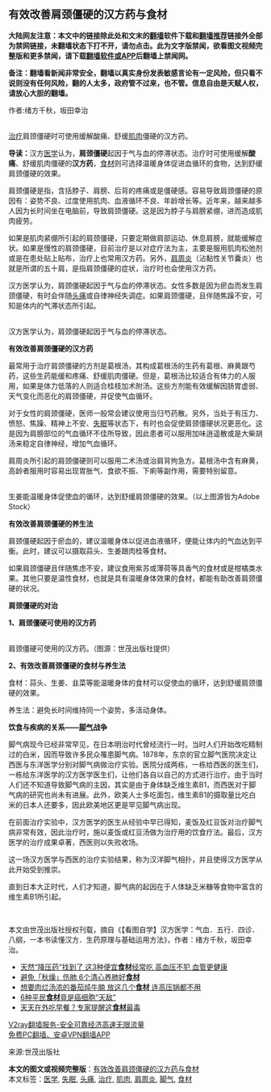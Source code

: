  <h2>有效改善肩颈僵硬的汉方药与食材</h2> <p class="notice"><b>大陆网友注意：本文中的链接除此处和文末的<a href="https://github.com/bannedbook/fanqiang" >翻墙</a>软件下载和<a href="https://github.com/killgcd/justmysocks/blob/master/README.md">翻墙推荐</a>链接外全部为禁网链接，未翻墙状态下打不开，请勿点击。此为文字版禁闻，欲看图文视频完整版和更多禁闻，请下载<a href="https://github.com/bannedbook/fanqiang">翻墙软件或APP</a>后翻墙上禁闻网。</p><p>备注：翻墙看新闻非常安全，翻墙以真实身份发表敏感言论有一定风险，但只看不说则没有任何风险，翻的人太多，政府管不过来，也不管。信息自由是天赋人权，请放心大胆的翻墙。</b></p>  <div class="entry"> <p>作者:绪方千秋，坂田幸治</p> <p><br /> <a href="https://www.bannedbook.org/bnews/tag/%e6%b2%bb%e7%96%97/" class="st_tag internal_tag" rel="tag" title="标签 治疗 下的日志">治疗</a>肩颈僵硬时可使用缓解酸痛、舒缓<a href="https://www.bannedbook.org/bnews/tag/%e8%82%8c%e8%82%89/" class="st_tag internal_tag" rel="tag" title="标签 肌肉 下的日志">肌肉</a>僵硬的汉方药。 </p> <p><strong>导读：</strong>汉方<a href="https://www.bannedbook.org/bnews/tag/%e5%8c%bb%e5%ad%a6/" class="st_tag internal_tag" rel="tag" title="标签 医学 下的日志">医学</a>认为，<strong>肩颈僵硬</strong>起因于气与血的停滞状态。治疗时可使用缓解<strong>酸痛</strong>、舒缓肌肉僵硬的<strong>汉方药</strong>，<a href="https://www.bannedbook.org/bnews/tag/%E9%A3%9F%E6%9D%90/" class="st_tag internal_tag" rel="tag" title="标签 食材 下的日志">食材</a>则可选择温暖身体促进血循环的食物，达到舒缓肩颈僵硬的效果。 </p> <p>肩颈僵硬是指，含括脖子、肩膀、后背的疼痛或是僵硬感。容易导致肩颈僵硬的原因有：姿势不良、过度使用肌肉、血液循环不良、年龄增长等。近年来，越来越多人因为长时间坐在电脑前，导致肩颈僵硬。这是因为脖子与肩膀紧绷，进而造成肌肉疲劳。 </p> <p>如果是肌肉紧绷所引起的肩颈僵硬，只要定期做肩部运动、休息肩膀，就能缓解症状。如果是慢性的肩颈僵硬，目前治疗是以对症疗法为主，主要是服用肌肉松弛剂或是在患处贴上贴布，治疗上也常用汉方药。另外，<a href="https://www.bannedbook.org/bnews/tag/%e8%82%a9%e5%91%a8%e7%82%8e/" class="st_tag internal_tag" rel="tag" title="标签 肩周炎 下的日志">肩周炎</a>（沾黏性关节囊炎）也就是所谓的五十肩，是指肩颈僵硬的症状，治疗时也会使用汉方药。 </p> <p>汉方医学认为，肩颈僵硬起因于气与血的停滞状态。女性多数是因为瘀血而发生肩颈僵硬，有时会伴随<a href="https://www.bannedbook.org/bnews/tag/%e5%a4%b4%e7%97%9b/" class="st_tag internal_tag" rel="tag" title="标签 头痛 下的日志">头痛</a>或自律神经失调症。如果肩颈僵硬，且伴随焦躁不安，可知是体内的气滞状态所引起。 </p> <p><br /> 汉方医学认为，肩颈僵硬起因于气与血的停滞状态。 </p>  <p><strong>有效改善肩颈僵硬的汉方药</strong> </p> <p>最常用于治疗肩颈僵硬的方剂是葛根汤，其构成葛根汤的生药有葛根、麻黄跟芍药，这些生药能缓和疼痛、舒缓肌肉僵硬。但是，葛根汤比较适合有体力的人服用，如果是体力低落的人则适合桂枝加术附汤。这些方剂能有效缓解因肠胃虚弱、天气变化而恶化的肩颈僵硬，并促使气血循环。 </p> <p>对于女性的肩颈僵硬，医师一般常会建议使用当归芍药散。另外，当处于有压力、愤怒、焦躁、精神上不安、<a href="https://www.bannedbook.org/bnews/tag/%e5%a4%b1%e7%9c%a0/" class="st_tag internal_tag" rel="tag" title="标签 失眠 下的日志">失眠</a>等状态下，有时也会促使肩颈僵硬状况更恶化。这是因为肩膀部位的气血循环不佳所导致，因此患者可以服用加味逍遥散或是大柴胡汤来稳定自律神经，增加气血循环。 </p> <p>肩周炎所引起的肩颈僵硬则可以服用二术汤或治肩背拘急方。葛根汤中含有麻黄，高龄者服用时容易出现胃胀气、食欲不振、下痢等副作用，需要特别留意。 </p> <p><br /> 生姜能温暖身体促使血的循环，达到舒缓肩颈僵硬的效果。（以上图源皆为Adobe Stock） </p> <p><strong>有效改善肩颈僵硬的养生法</strong> </p> <p>肩颈僵硬起因于瘀血的，建议温暖身体以促进血液循环，便能让体内的气血达到平衡。此时，建议可以摄取蒜头、生姜跟肉桂等食材。 </p>  <p>如果肩颈僵硬且伴随焦虑不安，建议食用紫苏或薄荷等具香气的食材或是柑橘类水果。其他只要是温性食材，也就是具有温暖身体效果的食材，都能有助改善肩颈僵硬的状况。 </p> <p><strong>肩颈僵硬的对治</strong> </p> <p><strong>1、肩颈僵硬可使用的汉方药</strong> </p> <p><strong></strong><br /> 肩颈僵硬可使用的汉方药。（图源：世茂出版社提供） </p> <p><strong>2、有效改善肩颈僵硬的食材与养生法</strong> </p> <p>食材：蒜头、生姜、韭菜等能温暖身体的食材可以促使血的循环，达到舒缓肩颈僵硬的效果。 </p> <p>养生法：避免长时间维持同一个姿势，多活动身体。 </p>  <p><strong>饮食与疾病的关系&mdash;&mdash;<a href="https://www.bannedbook.org/bnews/tag/%e8%84%9a%e6%b0%94/" class="st_tag internal_tag" rel="tag" title="标签 脚气 下的日志">脚气</a>战争</strong> </p> <p>脚气病现今已经非常罕见，在日本明治时代曾经流行一时。当时人们开始改吃精制过的白米，因而导致许多民众罹患脚气病。1878年，东京的官立脚气医院决定让西医与东洋医学分别对脚气病做治疗实验。医院分成两栋，一栋给西医的医生们，一栋给东洋医学的汉方医学医生们，让他们各自以自己的方式进行治疗。由于当时人们还不知道导致脚气病的主因，其实是由于身体缺乏维生素B1，而西医对于脚气病的研究也尚未有进展。此外，欧美人士多吃面包，维生素B1的摄取量比吃白米的日本人还要多，因此欧美地区更是罕见脚气病出现。 </p> <p>在前面治疗实验中，汉方医学的医生从经验中早已得知，麦饭及红豆饭对治疗脚气病非常有效，因此治疗时，施以麦饭或红豆汤做为治疗用的饮食疗法。最后，汉方医学的治疗成果卓著，西医则以失败收场。 </p> <p>这一场汉方医学与西医的治疗实验结果，称为汉洋脚气相扑，并且使得汉方医学从此开始受到推崇。 </p> <p>直到日本大正时代，人们才知道，脚气病的起因在于人体缺乏米糠等食物中富含的维生素B1所引起。 </p> <p>&nbsp; </p> <p>本文由世茂出版社授权刊载，摘自《【看图自学】汉方医学：气血．五行．四诊．八纲，一本书读懂汉方．生药原理与基础运用方法》，作者：绪方千秋，坂田幸治。 </p>  <ul class='op-related-articles' title='相关阅读'> <li><a href='https://www.bannedbook.org/bnews/health/20201114/1431005.html' target='_blank'>天然“降压药”找到了 这3种便宜<b>食材</b>经常吃 高血压不犯 血管更健康</a></li> <li><a href='https://www.bannedbook.org/bnews/health/20201113/1430336.html' target='_blank'>避免「秋燥」伤肺 6个清心养肺好<b>食材</b></a></li> <li><a href='https://www.bannedbook.org/bnews/lifebaike/20201102/1424141.html' target='_blank'>想要肉烂汤浓的番茄炖牛腩 放这几个<b>食材</b> 连高压锅都不用</a></li> <li><a href='https://www.bannedbook.org/bnews/health/20201101/1423874.html' target='_blank'>6种平民<b>食材</b>竟是癌细胞“天敌”</a></li> <li><a href='https://www.bannedbook.org/bnews/comments/20201025/1420099.html' target='_blank'>天天在外吃早餐？专家提醒这<b>食材</b>最毒</a></li> </ul> <p class="texttj"> <a href="https://www.bannedbook.org/forum23/topic22702.html" target="_blank">V2ray翻墙服务-安全可靠经济高速无限流量</a><br/> <a href="https://github.com/bannedbook/fanqiang/wiki/%E7%A6%81%E9%97%BB%E7%BD%91%E5%AE%89%E5%8D%93%E7%BF%BB%E5%A2%99%E6%96%B0%E9%97%BBAPP" target="_blank">免费PC翻墙、安卓VPN翻墙APP</a></p><p>来源:世茂出版社</p><a name='sharetosocial'></a>       <div><b>本文的图文或视频完整版</b>：<a href='https://www.bannedbook.org/bnews/comments/20201119/1433545.html'>有效改善肩颈僵硬的汉方药与食材</a></div>  </div><!--END ENTRY--> <div class="postfooter"> <div>本文标签：<a href="https://www.bannedbook.org/bnews/tag/%e5%8c%bb%e5%ad%a6/" rel="tag">医学</a>, <a href="https://www.bannedbook.org/bnews/tag/%e5%a4%b1%e7%9c%a0/" rel="tag">失眠</a>, <a href="https://www.bannedbook.org/bnews/tag/%e5%a4%b4%e7%97%9b/" rel="tag">头痛</a>, <a href="https://www.bannedbook.org/bnews/tag/%e6%b2%bb%e7%96%97/" rel="tag">治疗</a>, <a href="https://www.bannedbook.org/bnews/tag/%e8%82%8c%e8%82%89/" rel="tag">肌肉</a>, <a href="https://www.bannedbook.org/bnews/tag/%e8%82%a9%e5%91%a8%e7%82%8e/" rel="tag">肩周炎</a>, <a href="https://www.bannedbook.org/bnews/tag/%e8%84%9a%e6%b0%94/" rel="tag">脚气</a>, <a href="https://www.bannedbook.org/bnews/tag/%E9%A3%9F%E6%9D%90/" rel="tag">食材</a></div>  </div><!--END POSTFOOTER--> 